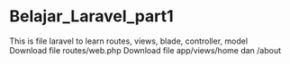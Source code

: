 # Belajar_Laravel_part1
This is file laravel to learn routes, views, blade, controller, model</br>
Download file routes/web.php
Download file app/views/home dan /about
